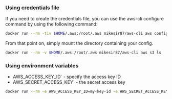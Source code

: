 ### Using credentials file

If you need to create the credentials file, you can use the aws-cli configure command by using the following command:

```sh 
docker run --rm -tiv $HOME/.aws:/root/.aws mikesir87/aws-cli aws configure
```

From that point on, simply mount the directory containing your config.

```sh 
docker run --rm -v $HOME/.aws:/root/.aws mikesir87/aws-cli aws s3 ls
```

### Using environment variables

  * AWS_ACCESS_KEY_ID` - specify the access key ID
  * AWS_SECRET_ACCESS_KEY` - the secret access key

```sh 
docker run --rm -e AWS_ACCESS_KEY_ID=my-key-id -e AWS_SECRET_ACCESS_KEY=my-secret-access-key -v $(pwd):/aws mikesir87/aws-cli
```